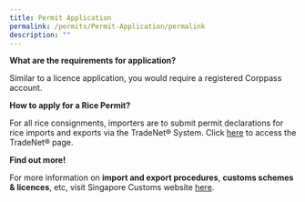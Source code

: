 ```yaml
---
title: Permit Application
permalink: /permits/Permit-Application/permalink
description: ""
---
```

**What are the requirements for application?**

Similar to a licence application, you would require a registered Corppass account. 


**How to apply for a Rice Permit?**

For all rice consignments, importers are to submit permit declarations for rice imports and exports via the TradeNet® System. Click [here](https://www.tradenet.gov.sg/tradenet/login.jsp) to access the TradeNet® page.


**Find out more!**

For more information on **import and export procedures**, **customs schemes & licences**, etc, visit Singapore Customs website [here](https://www.customs.gov.sg/).